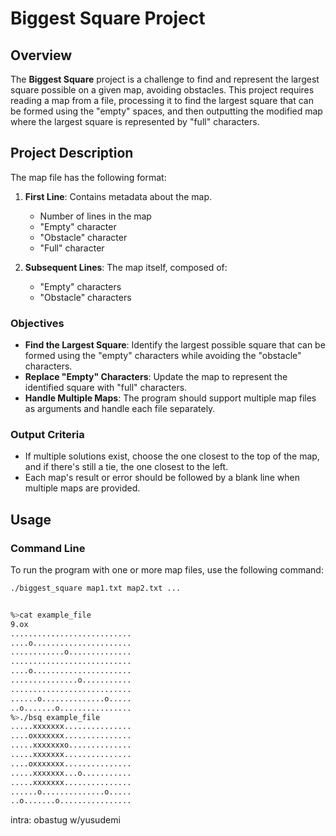 # Biggest Square Project

## Overview

The **Biggest Square** project is a challenge to find and represent the largest square possible on a given map, avoiding obstacles. This project requires reading a map from a file, processing it to find the largest square that can be formed using the "empty" spaces, and then outputting the modified map where the largest square is represented by "full" characters.

## Project Description

The map file has the following format:

1. **First Line**: Contains metadata about the map.
   - Number of lines in the map
   - "Empty" character
   - "Obstacle" character
   - "Full" character

2. **Subsequent Lines**: The map itself, composed of:
   - "Empty" characters
   - "Obstacle" characters

### Objectives

- **Find the Largest Square**: Identify the largest possible square that can be formed using the "empty" characters while avoiding the "obstacle" characters.
- **Replace "Empty" Characters**: Update the map to represent the identified square with "full" characters.
- **Handle Multiple Maps**: The program should support multiple map files as arguments and handle each file separately.

### Output Criteria

- If multiple solutions exist, choose the one closest to the top of the map, and if there's still a tie, the one closest to the left.
- Each map's result or error should be followed by a blank line when multiple maps are provided.

## Usage

### Command Line

To run the program with one or more map files, use the following command:

```bash
./biggest_square map1.txt map2.txt ...


%>cat example_file
9.ox
...........................
....o......................
............o..............
...........................
....o......................
...............o...........
...........................
......o..............o.....
..o.......o................
%>./bsq example_file
.....xxxxxxx...............
....oxxxxxxx...............
.....xxxxxxxo..............
.....xxxxxxx...............
....oxxxxxxx...............
.....xxxxxxx...o...........
.....xxxxxxx...............
......o..............o.....
..o.......o................
```

intra: obastug w/yusudemi
